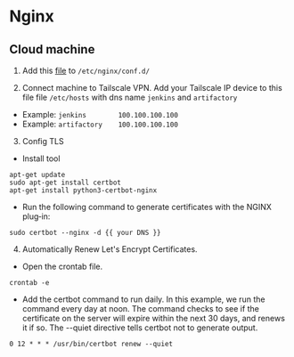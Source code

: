 # Nginx

## Cloud machine
1. Add this [file](cloud.conf) to `/etc/nginx/conf.d/`

2. Connect machine to Tailscale VPN.
Add your Tailscale IP device to this file file `/etc/hosts` with dns name `jenkins` and `artifactory`

- Example: `jenkins        100.100.100.100`
- Example: `artifactory    100.100.100.100`

3. Config TLS
- Install tool
```
apt-get update
sudo apt-get install certbot
apt-get install python3-certbot-nginx
```

- Run the following command to generate certificates with the NGINX plug‑in:

```
sudo certbot --nginx -d {{ your DNS }}
```

4. Automatically Renew Let's Encrypt Certificates.

- Open the crontab file.
```
crontab -e
```

- Add the certbot command to run daily. In this example, we run the command every day at noon. The command checks to see if the certificate on the server will expire within the next 30 days, and renews it if so. The --quiet directive tells certbot not to generate output.
```
0 12 * * * /usr/bin/certbot renew --quiet

```